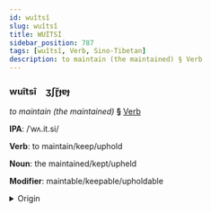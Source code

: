 ```yaml
---
id: wuîtsî
slug: wuîtsî
title: WUİTSİ
sidebar_position: 787
tags: [wuîtsî, Verb, Sino-Tibetan]
description: to maintain (the maintained) § Verb
---
```


### wuîtsî&emsp;<span kind="abugida">ʒʃɽ̆ɟɐɟ</span>

*to maintain (the maintained)* **§** [Verb](../../tags/Verb)

**IPA**: /ˈwʌ.it.si/

**Verb**: to maintain/keep/uphold

**Noun**: the maintained/kept/upheld

**Modifier**: maintable/keepable/upholdable

<details>
    <summary>Origin</summary>
    Cantonese 維持 wai4 ci4 /wɐi̯.tsʰiː/<br/>
    <em>Sino-Tibetan Language Family</em>
</details>